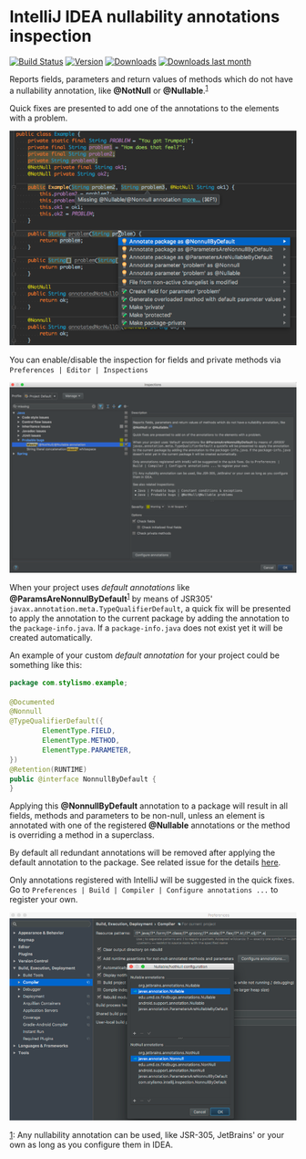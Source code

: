 # IntelliJ IDEA nullability annotations inspection

[![Build Status][travis-img]][travis-link]
[![Version][version-img]][plugin-link]
[![Downloads][downloads-img]][plugin-link]
[![Downloads last month][downloads-lm-img]][plugin-link]

Reports fields, parameters and return values of methods which do not have a nullability annotation, 
like **@NotNull** or **@Nullable**.<sup>[1](#fn1)</sup>

Quick fixes are presented to add one of the annotations to the elements with a problem.

![example](example.png)

You can enable/disable the inspection for fields and private methods via ```Preferences | Editor | Inspections```

![example](example-configure-inspection.png)

When your project uses *default annotations* like **@ParamsAreNonnulByDefault**<sup>[1](#fn1)</sup>
by means of JSR305' ```javax.annotation.meta.TypeQualifierDefault```, a quick fix will be presented to apply 
the annotation to the current package by adding the annotation to the ```package-info.java```.
If a ```package-info.java``` does not exist yet it will be created automatically.

An example of your custom *default annotation* for your project could be something like this:
```java
package com.stylismo.example;

@Documented
@Nonnull
@TypeQualifierDefault({
        ElementType.FIELD,
        ElementType.METHOD,
        ElementType.PARAMETER,
})
@Retention(RUNTIME)
public @interface NonnullByDefault {
}
```

Applying this **@NonnullByDefault** annotation to a package will result in all fields, methods and parameters to be 
non-null, unless an element is annotated with one of the registered **@Nullable** annotations or the method is 
overriding a method in a superclass.
 
By default all redundant annotations will be removed after applying the default annotation to the package. 
See related issue for the details [here](https://github.com/stylismo/nullability-annotations-inspection/issues/1). 

Only annotations registered with IntelliJ will be suggested in the quick fixes.
Go to ```Preferences | Build | Compiler | Configure annotations ...``` to register your own.

![example](example-configure-annotations.png)


[1](): 
Any nullability annotation can be used, like JSR-305, JetBrains' or your own as long as you configure them in IDEA.


[travis-img]:           https://travis-ci.org/stylismo/nullability-annotations-inspection.svg
[travis-link]:          https://travis-ci.org/stylismo/nullability-annotations-inspection
[version-img]:          http://phpstorm.espend.de/badge/9418/version
[downloads-img]:        http://phpstorm.espend.de/badge/9418/downloads
[downloads-lm-img]:     http://phpstorm.espend.de/badge/9418/last-month
[plugin-link]:          https://plugins.jetbrains.com/plugin/9418
